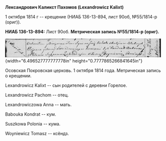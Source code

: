 **Лександрович Каликст Пахомов (Lexandrowicz Kalixt)**

1 октября 1814 г -- крещение (НИАБ 136-13-894, лист 90об, №55/1814-р
(ориг)).

**НИАБ 136-13-894:** Лист 90об. **Метрическая запись №55/1814-р
(ориг).**

![](./media/9f3beda58d144a013117939cb8d870637bfded5c.png){width="6.496527777777778in"
height="0.7777865266841645in"}

Осовская Покровская церковь. 1 октября 1814 года. Метрическая запись о
крещении.

Lexandrowicz Kalixt -- сын родителей с деревни Горелое.

Lexandrowicz Pachom -- отец.

Lexandrowiczowa Anna -- мать.

Babouka Kondrat -- кум.

Suszkowa Polonia -- кума.

Woyniewicz Tomasz -- ксёндз.
